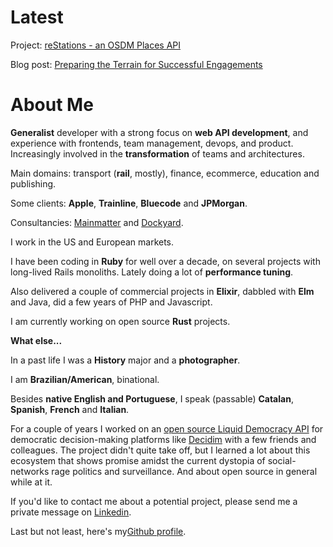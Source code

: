 # Latest

Project: [reStations - an OSDM Places API](https://github.com/oliverbarnes/reStations)

Blog post: [Preparing the Terrain for Successful Engagements](https://mainmatter.com/blog/2024/07/29/preparing-the-terrain-for-successful-engagements/)

# About Me

**Generalist** developer with a strong focus on **web API development**, and experience with frontends, team management, devops, and product. Increasingly involved in the **transformation** of teams and architectures.

Main domains: transport (**rail**, mostly), finance, ecommerce, education and publishing.

Some clients: **Apple**, **Trainline**, **Bluecode** and **JPMorgan**.

Consultancies: [Mainmatter](https://mainmatter.com/) and [Dockyard](https://dockyard.com/).

I work in the US and European markets.

I have been coding in **Ruby** for well over a decade, on several projects with long-lived Rails monoliths. Lately doing a lot of **performance tuning**.

Also delivered a couple of commercial projects in **Elixir**, dabbled with **Elm** and Java, did a few years of PHP and Javascript.

I am currently working on open source **Rust** projects.

**What else...**

In a past life I was a **History** major and a **photographer**.

I am **Brazilian/American**, binational.

Besides **native English and Portuguese**, I speak (passable) **Catalan**, **Spanish**, **French** and **Italian**.

For a couple of years I worked on an [open source Liquid Democracy API](https://github.com/liquidvotingio/api) for democratic decision-making platforms like [Decidim](https://decidim.org/) with a few friends and colleagues. The project didn't quite take off, but I learned a lot about this ecosystem that shows promise amidst the current dystopia of social-networks rage politics and surveillance. And about open source in general while at it.

If you'd like to contact me about a potential project, please send me a private message on [Linkedin](https://www.linkedin.com/in/oliverbarnes/).

Last but not least, here's my[Github profile](https://github.com/oliverbarnes).
